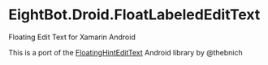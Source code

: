 EightBot.Droid.FloatLabeledEditText
===================================

Floating Edit Text for Xamarin Android

This is a port of the [FloatingHintEditText](https://github.com/thebnich/FloatingHintEditText) Android library by @thebnich
